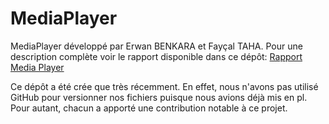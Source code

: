 # MediaPlayer
MediaPlayer développé par Erwan BENKARA et Fayçal TAHA.
Pour une description complète voir le rapport disponible dans ce dépôt: [Rapport Media Player]()

Ce dépôt a été crée que très récemment. En effet, nous n'avons pas utilisé GitHub pour versionner nos fichiers puisque nous avions déjà mis en pl. Pour autant, chacun a apporté une contribution notable à ce projet.
